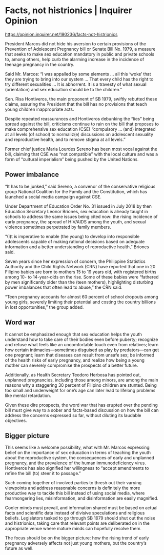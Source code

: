 # Facts, not histrionics | Inquirer Opinion

https://opinion.inquirer.net/180236/facts-not-histrionics









President Marcos did not hide his aversion to certain provisions of the Prevention of Adolescent Pregnancy bill or Senate Bill No. 1979, a measure that seeks to make sex education mandatory in public and private schools to, among others, help curb the alarming increase in the incidence of teenage pregnancy in the country.

Said Mr. Marcos: “I was appalled by some elements … all this ‘woke’ that they are trying to bring into our system … That every child has the right to try different sexualities … It is abhorrent. It is a travesty of what sexual (orientation) and sex education should be to the children.”

Sen. Risa Hontiveros, the main proponent of SB 1979, swiftly rebutted these claims, assuring the President that the bill has no provisions that teach young children inappropriate acts.

Despite repeated reassurances and Hontiveros debunking the “lies” being spread against the bill, criticisms continue to rain on the bill that proposes to make comprehensive sex education (CSE) “compulsory … (and) integrated at all levels (of school) to normaliz(e) discussions on adolescent sexuality and reproductive health, and to remove stigma at all levels.”

Former chief justice Maria Lourdes Sereno has been most vocal against the bill, claiming that CSE was “not compatible” with the local culture and was a form of “cultural imperialism” being pushed by the United Nations.



##  Power imbalance



“It has to be junked,” said Sereno, a convenor of the conservative religious group National Coalition for the Family and the Constitution, which has launched a social media campaign against CSE.

Under Department of Education Order No. 31 issued in July 2018 by then Education Secretary Leonor Briones, sex education is already taught in schools to address the same issues being cited now: the rising incidence of early pregnancy, the spread of HIV/AIDS among the youth, and sexual violence sometimes perpetrated by family members.

“(I)t is imperative to enable (the young) to develop into responsible adolescents capable of making rational decisions based on adequate information and a better understanding of reproductive health,” Briones said.

Seven years since her expression of concern, the Philippine Statistics Authority and the Child Rights Network (CRN) have reported that one in 20 Filipino babies are born to mothers 15 to 19 years old, with registered births among 10- to 14-year-olds on the rise. Some of these babies were “fathered by men significantly older than the (teen mothers), highlighting disturbing power imbalances that often lead to abuse,” the CRN said.

“Teen pregnancy accounts for almost 60 percent of school dropouts among young girls, severely limiting their potential and costing the country billions in lost opportunities,” the group added.



##  Word war



It cannot be emphasized enough that sex education helps the youth understand how to take care of their bodies even before puberty; recognize and refuse what feels like an uncomfortable touch even from relatives; learn how certain intimacies—sometimes disguised as play by predators—can get one pregnant; learn that diseases can result from unsafe sex; be informed of the health risks of early pregnancy, and realize how being a young mother can severely compromise the prospects of a better future.

Additionally, as Health Secretary Teodoro Herbosa has pointed out, unplanned pregnancies, including those among minors, are among the main reasons why a staggering 30 percent of Filipino children are stunted. Being too small and underweight for one’s age can later lead to lifelong problems like mental retardation.

Given these dire prospects, the word war that has erupted over the pending bill must give way to a sober and facts-based discussion on how the bill can address the concerns expressed so far, without diluting its laudable objectives.



##  Bigger picture



This seems like a welcome possibility, what with Mr. Marcos expressing belief on the importance of sex education in terms of teaching the youth about the reproductive system, the consequences of early and unplanned pregnancy, and the prevalence of the human immunodeficiency virus. Hontiveros has also signified her willingness to “accept amendments to refine the bill (to) steer it to passage.”

Such coming together of involved parties to thresh out their varying viewpoints and address reasonable concerns is definitely the more productive way to tackle this bill instead of using social media, where fearmongering lies, misinformation, and disinformation are easily magnified.

Cooler minds must prevail, and information shared must be based on actual facts and scientific data instead of divisive speculations and religious beliefs. Legislators tasked to go through SB 1979 should shut out the noise and histrionics, taking care that relevant points are deliberated on in the appropriate venue where mature minds can hopefully resolve them.

The focus should be on the bigger picture: how the rising trend of early pregnancy adversely affects not just young mothers, but the country’s future as well.